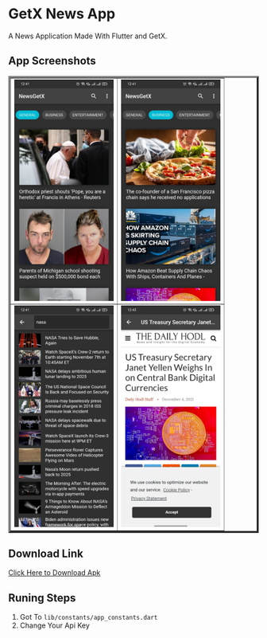 # GetX News App

A News Application Made With Flutter and GetX.

## App Screenshots
<table border=4> 
<tr>
<td><img src="./screenshots/s3.jpeg" height="auto" width="200"></td>
<td><img src="./screenshots/s2.jpeg" height="auto" width="200"></td>
</tr>
<tr>
<td><img src="./screenshots/s1.jpeg" height="auto" width="200"></td>
<td><img src="./screenshots/s4.jpeg" height="auto" width="200"></td>
</tr>
</table>


## Download Link
<a href="https://drive.google.com/file/d/1M68wX0-eeWfRwPgrMtFIFsFqEa2WA3LY/view?usp=sharing">Click Here to Download Apk</a>



## Runing Steps
1. Got To ```lib/constants/app_constants.dart```
2. Change Your Api Key
